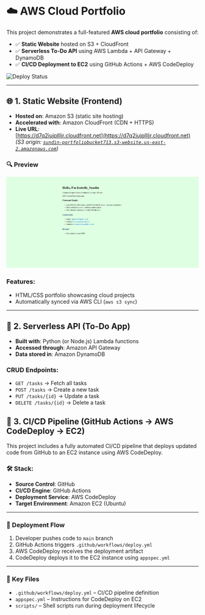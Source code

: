 # ☁️ AWS Cloud Portfolio

This project demonstrates a full-featured **AWS cloud portfolio** consisting of:

- ✅ **Static Website** hosted on S3 + CloudFront  
- ✅ **Serverless To-Do API** using AWS Lambda + API Gateway + DynamoDB  
- ✅ **CI/CD Deployment to EC2** using GitHub Actions + AWS CodeDeploy

![Deploy Status](https://github.com/Sundin-I/cloud-portfolio-713/actions/workflows/deploy.yml/badge.svg)

---

## 🌐 1. Static Website (Frontend)

- **Hosted on**: Amazon S3 (static site hosting)  
- **Accelerated with**: Amazon CloudFront (CDN + HTTPS)  
- **Live URL**:  
  [https://d7q2iujpllljr.cloudfront.net](https://d7q2iujpllljr.cloudfront.net)  
  *(S3 origin: [`sundin-portfoliobucket713.s3-website.us-east-2.amazonaws.com`](http://sundin-portfoliobucket713.s3-website.us-east-2.amazonaws.com))*
### 🔍 Preview

![Static Site](IMG_S2713.png)


### Features:
- HTML/CSS portfolio showcasing cloud projects  
- Automatically synced via AWS CLI (`aws s3 sync`)

---

## 🧠 2. Serverless API (To-Do App)

- **Built with**: Python (or Node.js) Lambda functions  
- **Accessed through**: Amazon API Gateway  
- **Data stored in**: Amazon DynamoDB

### CRUD Endpoints:
- `GET /tasks` → Fetch all tasks  
- `POST /tasks` → Create a new task  
- `PUT /tasks/{id}` → Update a task  
- `DELETE /tasks/{id}` → Delete a task

## 🚀 3. CI/CD Pipeline (GitHub Actions → AWS CodeDeploy → EC2)

This project includes a fully automated CI/CD pipeline that deploys updated code from GitHub to an EC2 instance using AWS CodeDeploy.

### 🛠️ Stack:

- **Source Control**: GitHub  
- **CI/CD Engine**: GitHub Actions  
- **Deployment Service**: AWS CodeDeploy  
- **Target Environment**: Amazon EC2 (Ubuntu)

---

### 🔁 Deployment Flow

1. Developer pushes code to `main` branch  
2. GitHub Actions triggers `.github/workflows/deploy.yml`  
3. AWS CodeDeploy receives the deployment artifact  
4. CodeDeploy deploys it to the EC2 instance using `appspec.yml`

---

### 📁 Key Files

- `.github/workflows/deploy.yml` – CI/CD pipeline definition  
- `appspec.yml` – Instructions for CodeDeploy on EC2  
- `scripts/` – Shell scripts run during deployment lifecycle

